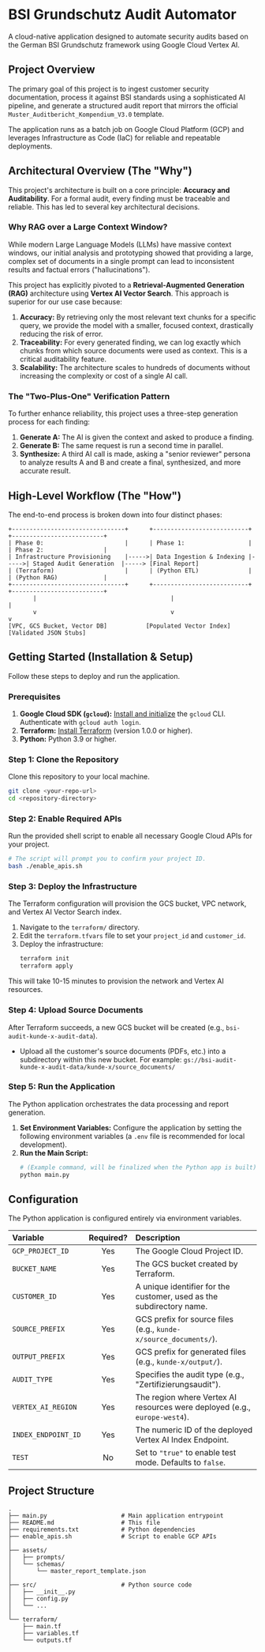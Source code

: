 # BSI Grundschutz Audit Automator

A cloud-native application designed to automate security audits based on the German BSI Grundschutz framework using Google Cloud Vertex AI.

## Project Overview

The primary goal of this project is to ingest customer security documentation, process it against BSI standards using a sophisticated AI pipeline, and generate a structured audit report that mirrors the official `Muster_Auditbericht_Kompendium_V3.0` template.

The application runs as a batch job on Google Cloud Platform (GCP) and leverages Infrastructure as Code (IaC) for reliable and repeatable deployments.

## Architectural Overview (The "Why")

This project's architecture is built on a core principle: **Accuracy and Auditability**. For a formal audit, every finding must be traceable and reliable. This has led to several key architectural decisions.

### Why RAG over a Large Context Window?

While modern Large Language Models (LLMs) have massive context windows, our initial analysis and prototyping showed that providing a large, complex set of documents in a single prompt can lead to inconsistent results and factual errors ("hallucinations").

This project has explicitly pivoted to a **Retrieval-Augmented Generation (RAG)** architecture using **Vertex AI Vector Search**. This approach is superior for our use case because:

1.  **Accuracy:** By retrieving only the most relevant text chunks for a specific query, we provide the model with a smaller, focused context, drastically reducing the risk of error.
2.  **Traceability:** For every generated finding, we can log exactly which chunks from which source documents were used as context. This is a critical auditability feature.
3.  **Scalability:** The architecture scales to hundreds of documents without increasing the complexity or cost of a single AI call.

### The "Two-Plus-One" Verification Pattern

To further enhance reliability, this project uses a three-step generation process for each finding:
1.  **Generate A:** The AI is given the context and asked to produce a finding.
2.  **Generate B:** The same request is run a second time in parallel.
3.  **Synthesize:** A third AI call is made, asking a "senior reviewer" persona to analyze results A and B and create a final, synthesized, and more accurate result.

## High-Level Workflow (The "How")

The end-to-end process is broken down into four distinct phases:

```
+--------------------------------+      +---------------------------+      +--------------------------+
| Phase 0:                       |      | Phase 1:                  |      | Phase 2:                 |
| Infrastructure Provisioning    |----->| Data Ingestion & Indexing |----->| Staged Audit Generation  |-----> [Final Report]
| (Terraform)                    |      | (Python ETL)              |      | (Python RAG)             |
+--------------------------------+      +---------------------------+      +--------------------------+
       |                                      |                                  |
       v                                      v                                  v
[VPC, GCS Bucket, Vector DB]           [Populated Vector Index]           [Validated JSON Stubs]
```

## Getting Started (Installation & Setup)

Follow these steps to deploy and run the application.

### Prerequisites

1.  **Google Cloud SDK (`gcloud`):** [Install and initialize](https://cloud.google.com/sdk/docs/install) the `gcloud` CLI. Authenticate with `gcloud auth login`.
2.  **Terraform:** [Install Terraform](https://learn.hashicorp.com/tutorials/terraform/install-cli) (version 1.0.0 or higher).
3.  **Python:** Python 3.9 or higher.

### Step 1: Clone the Repository
Clone this repository to your local machine.
```bash
git clone <your-repo-url>
cd <repository-directory>
```

### Step 2: Enable Required APIs
Run the provided shell script to enable all necessary Google Cloud APIs for your project.
```bash
# The script will prompt you to confirm your project ID.
bash ./enable_apis.sh
```

### Step 3: Deploy the Infrastructure
The Terraform configuration will provision the GCS bucket, VPC network, and Vertex AI Vector Search index.
1.  Navigate to the `terraform/` directory.
2.  Edit the `terraform.tfvars` file to set your `project_id` and `customer_id`.
3.  Deploy the infrastructure:
    ```bash
    terraform init
    terraform apply
    ```
This will take 10-15 minutes to provision the network and Vertex AI resources.

### Step 4: Upload Source Documents
After Terraform succeeds, a new GCS bucket will be created (e.g., `bsi-audit-kunde-x-audit-data`).
-   Upload all the customer's source documents (PDFs, etc.) into a subdirectory within this new bucket. For example: `gs://bsi-audit-kunde-x-audit-data/kunde-x/source_documents/`

### Step 5: Run the Application
The Python application orchestrates the data processing and report generation.

1.  **Set Environment Variables:** Configure the application by setting the following environment variables (a `.env` file is recommended for local development).
2.  **Run the Main Script:**
    ```bash
    # (Example command, will be finalized when the Python app is built)
    python main.py
    ```

## Configuration

The Python application is configured entirely via environment variables.

| Variable | Required? | Description |
| :--- | :---: | :--- |
| `GCP_PROJECT_ID` | Yes | The Google Cloud Project ID. |
| `BUCKET_NAME` | Yes | The GCS bucket created by Terraform. |
| `CUSTOMER_ID` | Yes | A unique identifier for the customer, used as the subdirectory name. |
| `SOURCE_PREFIX` | Yes | GCS prefix for source files (e.g., `kunde-x/source_documents/`). |
| `OUTPUT_PREFIX` | Yes | GCS prefix for generated files (e.g., `kunde-x/output/`). |
| `AUDIT_TYPE` | Yes | Specifies the audit type (e.g., "Zertifizierungsaudit"). |
| `VERTEX_AI_REGION` | Yes | The region where Vertex AI resources were deployed (e.g., `europe-west4`). |
| `INDEX_ENDPOINT_ID` | Yes | The numeric ID of the deployed Vertex AI Index Endpoint. |
| `TEST` | No | Set to `"true"` to enable test mode. Defaults to `false`. |

## Project Structure
```
.
├── main.py                     # Main application entrypoint
├── README.md                   # This file
├── requirements.txt            # Python dependencies
├── enable_apis.sh              # Script to enable GCP APIs
│
├── assets/
│   ├── prompts/
│   └── schemas/
│       └── master_report_template.json
│
├── src/                        # Python source code
│   ├── __init__.py
│   ├── config.py
│   └── ...
│
└── terraform/
    ├── main.tf
    ├── variables.tf
    └── outputs.tf
```